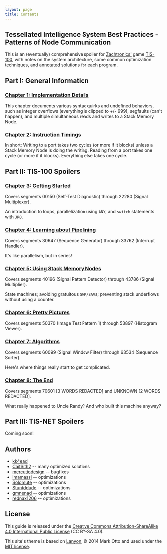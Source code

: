 ```yaml
---
layout: page
title: Contents
---
```


## Tessellated Intelligence System Best Practices - Patterns of Node Communication

This is an (eventually) comprehensive spoiler for [Zachtronics'](http://www.zachtronics.com/) game [TIS-100](http://www.zachtronics.com/tis-100/), with notes on the system architecture, some common optimization techniques, and annotated solutions for each program.

## Part I: General Information

### [Chapter 1: Implementation Details](chapter01)

This chapter documents various syntax quirks and undefined behaviors, such as integer overflows (everything is clipped to +/- 999), segfaults (can't happen), and multiple simultaneous reads and writes to a Stack Memory Node.

### [Chapter 2: Instruction Timings](chapter02)

In short: Writing to a port takes two cycles (or more if it blocks) unless a Stack Memory Node is doing the writing. Reading from a port takes one cycle (or more if it blocks). Everything else takes one cycle.

## Part II: TIS-100 Spoilers

### [Chapter 3: Getting Started](chapter03)

Covers segments 00150 (Self-Test Diagnostic) through 22280 (Signal Multiplexer).

An introduction to loops, parallelization using `ANY`, and `switch` statements with `JRO`.

### [Chapter 4: Learning about Pipelining](chapter04)

Covers segments 30647 (Sequence Generator) through 33762 (Interrupt Handler).

It's like parallelism, but in series!

### [Chapter 5: Using Stack Memory Nodes](chapter05)

Covers segments 40196 (Signal Pattern Detector) through 43786 (Signal Multiplier).

State machines; avoiding gratuitous `SWP/SAV`s; preventing stack underflows without using a counter.

### [Chapter 6: Pretty Pictures](chapter06)

Covers segments 50370 (Image Test Pattern 1) through 53897 (Histogram Viewer).

### [Chapter 7: Algorithms](chapter07)

Covers segments 60099 (Signal Window Filter) through 63534 (Sequence Sorter).

Here's where things really start to get complicated.

### [Chapter 8: The End](chapter08)

Covers segments 70601 [3 WORDS REDACTED] and UNKNOWN [2 WORDS REDACTED].

What really happened to Uncle Randy? And who built this machine anyway?

## Part III: TIS-NET Spoilers

Coming soon!

## Authors

- [kk4ead](https://github.com/kk4ead)
- [CaitSith2](https://github.com/CaitSith2) -- many optimized solutions
- [mercutiodesign](https://github.com/mercutiodesign) -- bugfixes
- [imamassi](https://github.com/imamassi) -- optimizations
- [Solomute](https://github.com/Solomute) -- optimizations
- [Stuntddude](https://github.com/Stuntddude) -- optimizations
- [gmnenad](https://github.com/gmnenad) -- optimizations
- [rednax1206](https://www.reddit.com/user/rednax1206) -- optimizations

## License

This guide is released under the <a href="https://creativecommons.org/licenses/by-sa/4.0/">Creative Commons Attribution-ShareAlike 4.0 International Public License</a> (CC BY-SA 4.0).

This site's theme is based on <a href="https://github.com/poole/lanyon">Lanyon</a>, &copy; 2014 Mark Otto and used under the <a href="https://opensource.org/licenses/MIT">MIT license</a>.
